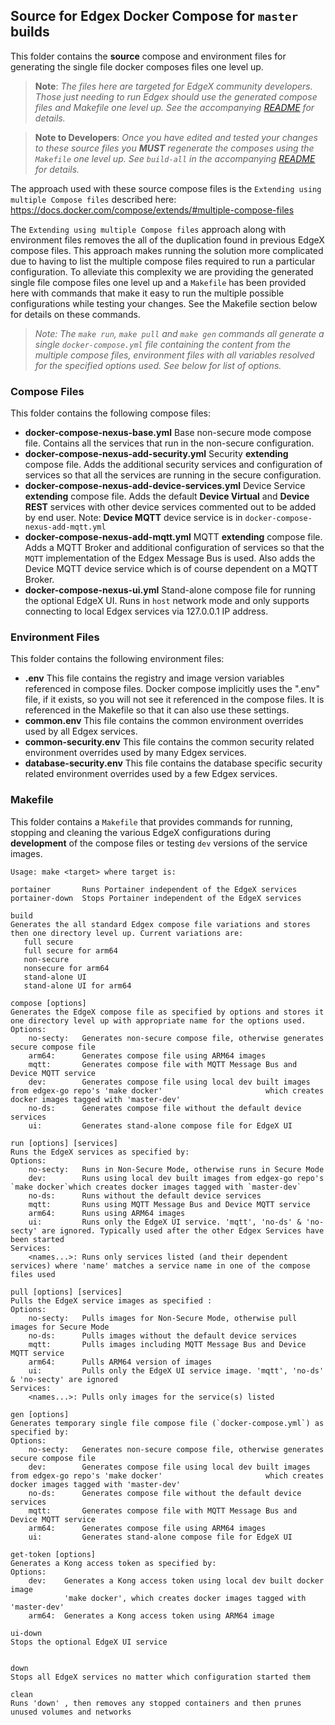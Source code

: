 

## Source for Edgex Docker Compose for `master` builds

This folder contains the **source** compose and environment files for generating the single file docker composes files one level up. 

> **Note**: 
> *The files here are targeted for EdgeX community developers. Those just needing to run Edgex should use the generated compose files and Makefile one level up. See the accompanying [README](../README.md) for details.*

> **Note to Developers**: 
> *Once you have edited and tested your changes to these source files you **MUST** regenerate the composes using the `Makefile` one level up. See `build-all` in the accompanying [README](../README.md) for details.*

The approach used with these source compose files is the `Extending using multiple Compose files` described here: https://docs.docker.com/compose/extends/#multiple-compose-files


The `Extending using multiple Compose files` approach along with environment files removes the all of the duplication found in previous EdgeX compose files. This approach makes running the solution more complicated due to having to list the multiple compose files required to run a particular configuration. To alleviate this complexity we are providing the generated single file compose files one level up and a `Makefile` has been provided here with commands that make it easy to run the multiple possible configurations while testing your changes. See the Makefile section below for details on these commands.

> *Note: The `make run`, `make pull` and `make gen` commands all generate a single `docker-compose.yml` file containing the content from the multiple compose files, environment files with all variables resolved for the specified options used. See below for list of options.*

### Compose Files

This folder contains the following compose files:

- **docker-compose-nexus-base.yml**
    Base non-secure mode compose file. Contains all the services that run in the non-secure configuration.  
- **docker-compose-nexus-add-security.yml**
    Security **extending** compose file. Adds the additional security services and configuration of services so that all the services are running in the secure configuration.
- **docker-compose-nexus-add-device-services.yml**
    Device Service **extending** compose file. Adds the default **Device Virtual** and **Device REST** services with other device services commented out to be added by end user. Note: **Device MQTT** device service is in `docker-compose-nexus-add-mqtt.yml`
- **docker-compose-nexus-add-mqtt.yml**
    MQTT **extending** compose file. Adds a MQTT Broker and additional configuration of services so that the `MQTT` implementation of the Edgex Message Bus is used. Also adds the Device MQTT device service which is of course dependent on a MQTT Broker.
- **docker-compose-nexus-ui.yml**
    Stand-alone compose file for running the optional EdgeX UI. Runs in `host` network mode and only supports connecting to local Edgex services via 127.0.0.1 IP address.

### Environment Files

This folder contains the following environment files:

- **.env**
    This file contains the registry and image version variables referenced in compose files. Docker compose implicitly uses the ".env" file, if it exists, so you will not see it referenced in the compose files. It is referenced in the Makefile so that it can also use these settings.
- **common.env**
    This file contains the common environment overrides used by all Edgex services.
- **common-security.env**
    This file contains the common security related environment overrides used by many Edgex services.
- **database-security.env**
    This file contains the database specific security related environment overrides used by a few Edgex services.

### Makefile

This folder contains a `Makefile` that provides commands for running, stopping and cleaning the various EdgeX configurations during **development** of the compose files or testing `dev` versions of the service images.

```
Usage: make <target> where target is:
```
```
portainer       Runs Portainer independent of the EdgeX services
portainer-down	Stops Portainer independent of the EdgeX services
```
```
build
Generates the all standard Edgex compose file variations and stores then one directory level up. Current variations are:
   full secure
   full secure for arm64
   non-secure
   nonsecure for arm64
   stand-alone UI
   stand-alone UI for arm64
```

```
compose [options] 
Generates the EdgeX compose file as specified by options and stores it one directory level up with appropriate name for the options used.
Options:
	no-secty:   Generates non-secure compose file, otherwise generates secure compose file
	arm64:      Generates compose file using ARM64 images
	mqtt:       Generates compose file with MQTT Message Bus and Device MQTT service
	dev:        Generates compose file using local dev built images from edgex-go repo's 'make docker'                       which creates docker images tagged with 'master-dev'
	no-ds:      Generates compose file without the default device services
	ui:         Generates stand-alone compose file for EdgeX UI	
```

```
run [options] [services]
Runs the EdgeX services as specified by:
Options:
	no-secty:   Runs in Non-Secure Mode, otherwise runs in Secure Mode
	dev:        Runs using local dev built images from edgex-go repo's    `make docker`which creates docker images tagged with `master-dev`
	no-ds:      Runs without the default device services
	mqtt:       Runs using MQTT Message Bus and Device MQTT service
	arm64:      Runs using ARM64 images
	ui:         Runs only the EdgeX UI service. 'mqtt', 'no-ds' & 'no-secty' are ignored. Typically used after the other Edgex Services have been started
Services:
	<names...>: Runs only services listed (and their dependent services) where 'name' matches a service name in one of the compose files used
```
```				
pull [options] [services]
Pulls the EdgeX service images as specified :
Options:
	no-secty:   Pulls images for Non-Secure Mode, otherwise pull images for Secure Mode
	no-ds:      Pulls images without the default device services
	mqtt:       Pulls images including MQTT Message Bus and Device MQTT service
	arm64:      Pulls ARM64 version of images
	ui:         Pulls only the EdgeX UI service image. 'mqtt', 'no-ds' & 'no-secty' are ignored
Services:
	<names...>: Pulls only images for the service(s) listed
```
```	
gen [options]
Generates temporary single file compose file (`docker-compose.yml`) as specified by:
Options:
	no-secty:   Generates non-secure compose file, otherwise generates secure compose file
	dev:        Generates compose file using local dev built images from edgex-go repo's 'make docker'                       which creates docker images tagged with 'master-dev'
	no-ds:      Generates compose file without the default device services
	mqtt:       Generates compose file with MQTT Message Bus and Device MQTT service
	arm64:      Generates compose file using ARM64 images
	ui:         Generates stand-alone compose file for EdgeX UI
```
```
get-token [options] 
Generates a Kong access token as specified by:
Options:
	dev:    Generates a Kong access token using local dev built docker image
			'make docker', which creates docker images tagged with 'master-dev'
	arm64:  Generates a Kong access token using ARM64 image
```
```
ui-down 
Stops the optional EdgeX UI service
```

```    

down
Stops all EdgeX services no matter which configuration started them
```
```
clean
Runs 'down' , then removes any stopped containers and then prunes unused volumes and networks
```


